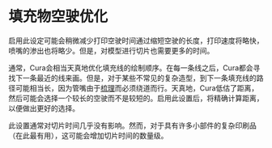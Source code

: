 填充物空驶优化
====
启用此设定可能会稍微减少打印空驶时间通过缩短空驶的长度，打印速度将略快，喷嘴的渗出也将略少。但是，对模型进行切片也需要更多的时间。

通常，Cura会相当天真地优化填充线的绘制顺序。在每一条线之后，Cura都会寻找下一条最近的线来画。但是，对于某些不常见的复杂造型，到下一条填充线的路径可能相当长，因为管嘴由于[梳理](../travel/retraction_combing.md)而必须绕道而行。天真地，Cura低估了距离，然后可能会选择一个较长的空驶而不是较短的。启用此设置后，将精确计算距离，以便做出更好的选择。

此设置通常对切片时间几乎没有影响。然而，对于具有许多小部件的复杂印刷品（在此最有用），这可能会增加切片时间的数量级。

